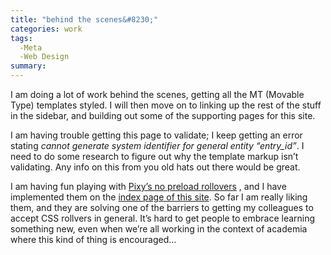 ```yaml
---
title: "behind the scenes&#8230;"
categories: work
tags:
  -Meta
  -Web Design
summary: 
---
```

<p>I am doing a lot of work behind the scenes, getting all the MT (Movable Type) templates styled.  I will then move on to linking up the rest of the stuff in the sidebar, and building out some of the supporting pages for this site.</p><p>I am having trouble getting this page to validate; I keep getting an error stating <cite>cannot generate system identifier for general entity &#8220;entry_id&#8221;</cite>.  I need to do some research to figure out why the template markup isn&#8217;t validating.  Any info on this from you old hats out there would be great.</p><p>I am having fun playing with <a href="http://www.pixy.cz/blogg/clanky/cssnopreloadrollovers/" title="Fast rollovers, no preload needed">Pixy&#8217;s no preload rollovers</a> , and I have implemented them on the <a href="http://www.doingfine.org" title="doing fine main page">index page of this site</a>.  So far I am really liking them, and they are solving one of the barriers to getting my colleagues to accept <span class="caps">CSS</span> rollvers in general.  It&#8217;s hard to get people to embrace learning something new, even when we&#8217;re all working in the context of academia where this kind of thing is encouraged&#8230;</p>

